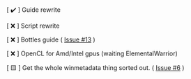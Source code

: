 [ ✔️ ] Guide rewrite

[ ❌ ] Script rewrite

[ ❌ ] Bottles guide ( [Issue #13](https://github.com/Twig6943/AffinityOnLinux/issues/13) )

[ ❌ ] OpenCL for Amd/Intel gpus (waiting ElementalWarrior)

[ 🟨 ] Get the whole winmetadata thing sorted out. ( [Issue #6](https://github.com/Twig6943/AffinityOnLinux/issues/6) )
